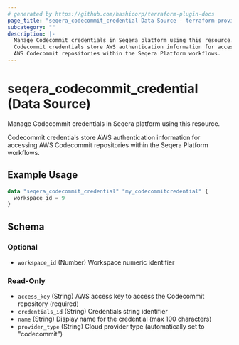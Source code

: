 ```yaml
---
# generated by https://github.com/hashicorp/terraform-plugin-docs
page_title: "seqera_codecommit_credential Data Source - terraform-provider-seqera"
subcategory: ""
description: |-
  Manage Codecommit credentials in Seqera platform using this resource.
  Codecommit credentials store AWS authentication information for accessing
  AWS Codecommit repositories within the Seqera Platform workflows.
---
```


# seqera_codecommit_credential (Data Source)

Manage Codecommit credentials in Seqera platform using this resource.

Codecommit credentials store AWS authentication information for accessing
AWS Codecommit repositories within the Seqera Platform workflows.

## Example Usage

```terraform
data "seqera_codecommit_credential" "my_codecommitcredential" {
  workspace_id = 9
}
```

<!-- schema generated by tfplugindocs -->
## Schema

### Optional

- `workspace_id` (Number) Workspace numeric identifier

### Read-Only

- `access_key` (String) AWS access key to access the Codecommit repository (required)
- `credentials_id` (String) Credentials string identifier
- `name` (String) Display name for the credential (max 100 characters)
- `provider_type` (String) Cloud provider type (automatically set to "codecommit")

